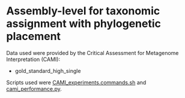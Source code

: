 # Assembly-level for taxonomic assignment with phylogenetic placement

Data used were provided by the Critical Assessment for Metagenome Interpretation (CAMI):
* gold_standard_high_single

Scripts used were 
[CAMI_experiments.commands.sh](https://github.com/cmorganl/Gene_Centric_Guide/blob/main/src/CAMI_experiments.commands.sh) and 
[cami_performance.py](https://github.com/cmorganl/Gene_Centric_Guide/blob/main/src/cami_performance.py).
